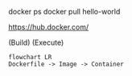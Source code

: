 docker ps
docker pull hello-world

https://hub.docker.com/

(Build) (Execute)

```mermaid
flowchart LR
Dockerfile -> Image -> Container
```
